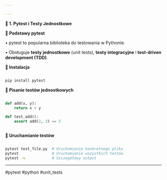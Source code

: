 ```yaml
---

---
```

**📝 1. Pytest i Testy Jednostkowe**

  

**🔹 Podstawy pytest**

• pytest to popularna biblioteka do testowania w Pythonie.

• Obsługuje **testy jednostkowe** (unit tests), **testy integracyjne** i **test-driven development (TDD)**.

**🔹 Instalacja**

```sh

pip install pytest

```

**🔹 Pisanie testów jednostkowych**

```python

def add(x, y):
    return x + y

def test_add():
    assert add(2, 3) == 5
    
```

**🔹 Uruchamianie testów**

```sh

pytest test_file.py  # Uruchomienie konkretnego pliku
pytest               # Uruchomienie wszystkich testów
pytest -v            # Szczegółowy output

```
--- 
#pytest #python #unit_tests